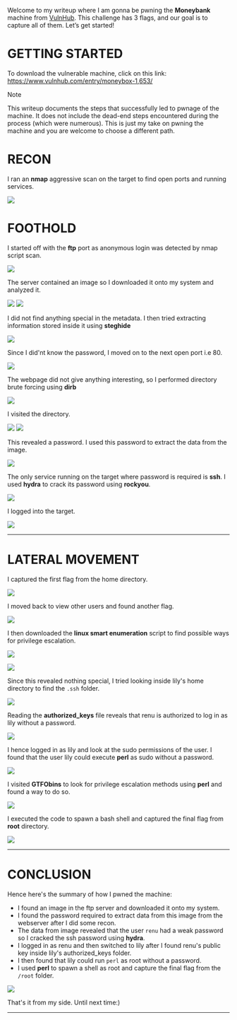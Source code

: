 Welcome to my writeup where I am gonna be pwning the **Moneybank** machine from [VulnHub](https://www.vulnhub.com/). This challenge has 3 flags, and our goal is to capture all of them. Let’s get started!

# GETTING STARTED

To download the vulnerable machine, click on this link: https://www.vulnhub.com/entry/moneybox-1,653/

> [!NOTE] 
> This writeup documents the steps that successfully led to pwnage of the machine. It does not include the dead-end steps encountered during the process (which were numerous). This is just my take on pwning the machine and you are welcome to choose a different path.

# RECON

I ran an **nmap** aggressive scan on the target to find open ports and running services.

![](IMAGES/1.png)

# FOOTHOLD

I started off with the **ftp** port as anonymous login was detected by nmap script scan.

![](IMAGES/2.png)

The server contained an image so I downloaded it onto my system and analyzed it.

![](IMAGES/3.png)
![](IMAGES/4.png)

I did not find anything special in the metadata. I then tried extracting information stored inside it using **steghide**

![](IMAGES/5.png)

Since I did'nt know the password, I moved on to the next open port i.e 80.

![](IMAGES/6.png)

The webpage did not give anything interesting, so I performed directory brute forcing using **dirb**

![](IMAGES/7.png)

I visited the directory.

![](IMAGES/8.png)
![](IMAGES/9.png)

This revealed a password. I used this password to extract the data from the image.

![](IMAGES/10.png)

The only service running on the target where password is required is **ssh**. I used **hydra** to crack its password using **rockyou**.

![](IMAGES/11.png)

I logged into the target.

![](IMAGES/12.png)

---

# LATERAL MOVEMENT

I captured the first flag from the home directory.

![](IMAGES/13.png)

I moved back to view other users and found another flag.

![](IMAGES/14.png)

I then downloaded the **linux smart enumeration** script to find possible ways for privilege escalation.

![](IMAGES/15.png)

![](IMAGES/16.png)

Since this revealed nothing special, I tried looking inside lily's home directory to find the `.ssh` folder.

![](IMAGES/17.png)

Reading the **authorized_keys** file reveals that renu is authorized to log in as lily without a password.

![](IMAGES/18.png)

I hence logged in as lily and look at the sudo permissions of the user. I found that the user lily could execute **perl** as sudo without a password.

![](IMAGES/19.png)

I visited **GTFObins** to look for privilege escalation methods using **perl** and found a way to do so.

![](IMAGES/20.png)

I executed the code to spawn a bash shell and captured the final flag from **root** directory.

![](IMAGES/21.png)

---
# CONCLUSION
Hence here's the summary of how I pwned the machine:
- I found an image in the ftp server and downloaded it onto my system.
- I found the password required to extract data from this image from the webserver after I did some recon.
- The data from image revealed that the user `renu` had a weak password so I cracked the ssh password using **hydra**.
- I logged in as renu and then switched to lily after I found renu's public key inside lily's authorized_keys folder.
- I then found that lily could run `perl` as root without a password.
- I used **perl** to spawn a shell as root and capture the final flag from the `/root` folder.

![](IMAGES/x.png)

That's it from my side. Until next time:)

---
